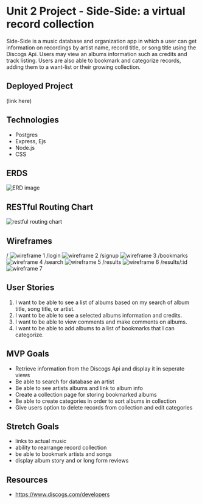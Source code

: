 # Unit 2 Project - Side-Side: a virtual record collection 

Side-Side is a music database and organization app in which a user can get information on recordings by artist name, record title, or song title using the Discogs Api. Users may view an albums information such as credits and track listing. Users are also able to bookmark and categorize records, adding them to a want-list or their growing collection.

## Deployed Project
(link here)

## Technologies
- Postgres
- Express, Ejs
- Node.js
- CSS

## ERDS
![ERD image](./Images/ERD.png)

## RESTful Routing Chart
![restful routing chart](./Images/restfulchart.png)

## Wireframes
/
![wireframe 1](./Images/wireframe-1.png/)
/login
![wireframe 2](./Images/wireframe-2.png/)
/signup
![wireframe 3](./Images/wireframe-3.png/)
/bookmarks
![wireframe 4](./Images/wireframe-4.png/)
/search
![wireframe 5](./Images/wireframe-5.png/)
/results
![wireframe 6](./Images/wireframe-6.png/)
/results/:id
![wireframe 7](./Images/wireframe-7.png/)

## User Stories
1. I want to be able to see a list of albums based on my search of album title, song title, or artist.
2. I want to be able to see a selected albums information and credits.
3. I want to be able to view comments and make comments on albums.
4. I want to be able to add albums to a list of bookmarks that I can categorize.

## MVP Goals
- Retrieve information from the Discogs Api and display it in seperate views
- Be able to search for database an artist
- Be able to see artists albums and link to album info
- Create a collection page for storing bookmarked albums
- Be able to create categories in order to sort albums in collection
- Give users option to delete records from collection and edit categories

## Stretch Goals
- links to actual music
- ability to rearrange record collection
- be able to bookmark artists and songs 
- display album story and or long form reviews

## Resources
- https://www.discogs.com/developers
